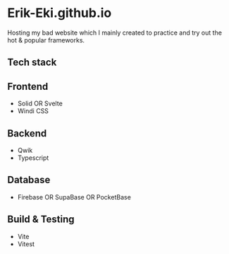 # Erik-Eki.github.io
Hosting my bad website which I mainly created to practice and try out the hot &amp; popular frameworks.


## Tech stack

## Frontend
- Solid OR Svelte
- Windi CSS

## Backend
- Qwik
- Typescript

## Database
- Firebase OR SupaBase OR PocketBase

## Build & Testing
- Vite
- Vitest
